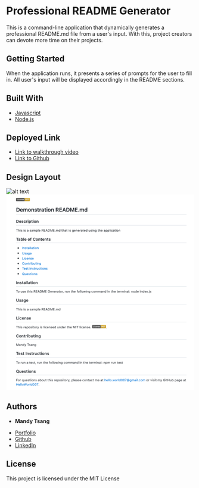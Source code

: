 # Professional README Generator

This is a command-line application that dynamically generates a professional README.md file from a user's input. With this, project creators can devote more time on their projects. 


## Getting Started

When the application runs, it presents a series of prompts for the user to fill in. All user's input will be displayed accordingly in the README sections. 

## Built With

* [Javascript](https://developer.mozilla.org/en-US/docs/Web/JavaScript)
* [Node.js](https://nodejs.org/en/)


## Deployed Link

* [Link to walkthrough video](https://youtu.be/Vt4-6wHhNXA)
* [Link to Github](https://github.com/MANDYTSANG007/README-Generator)

## Design Layout

![alt text](.Develop/images/DemonstrationREADME.md.gif)
![alt text](./Develop/images/READMEscreenshot.png)


## Authors

* **Mandy Tsang** 

- [Portfolio](https://mandytsang007.github.io/Mandy-Portfolio/)
- [Github](https://github.com/MANDYTSANG007)
- [LinkedIn](https://www.linkedin.com/in/man-tsang-64308b22a/)


## License

This project is licensed under the MIT License 

